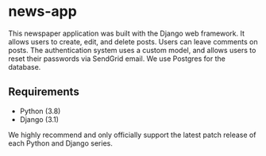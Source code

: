 # news-app

This newspaper application was built with the Django web framework. It allows users to create, edit, and delete posts. Users can leave comments on posts. The authentication system uses a custom model, and allows users to reset their passwords via SendGrid email. We use Postgres for the database.


## Requirements

* Python (3.8)
* Django (3.1)

We highly recommend and only officially support the latest patch release of each Python and Django series.
